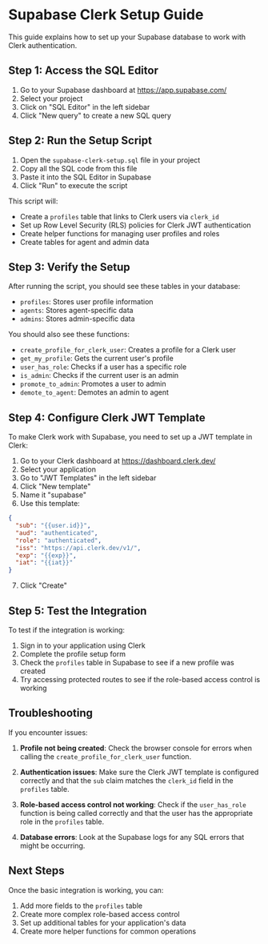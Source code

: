 # Supabase Clerk Setup Guide

This guide explains how to set up your Supabase database to work with Clerk authentication.

## Step 1: Access the SQL Editor

1. Go to your Supabase dashboard at https://app.supabase.com/
2. Select your project
3. Click on "SQL Editor" in the left sidebar
4. Click "New query" to create a new SQL query

## Step 2: Run the Setup Script

1. Open the `supabase-clerk-setup.sql` file in your project
2. Copy all the SQL code from this file
3. Paste it into the SQL Editor in Supabase
4. Click "Run" to execute the script

This script will:
- Create a `profiles` table that links to Clerk users via `clerk_id`
- Set up Row Level Security (RLS) policies for Clerk JWT authentication
- Create helper functions for managing user profiles and roles
- Create tables for agent and admin data

## Step 3: Verify the Setup

After running the script, you should see these tables in your database:
- `profiles`: Stores user profile information
- `agents`: Stores agent-specific data
- `admins`: Stores admin-specific data

You should also see these functions:
- `create_profile_for_clerk_user`: Creates a profile for a Clerk user
- `get_my_profile`: Gets the current user's profile
- `user_has_role`: Checks if a user has a specific role
- `is_admin`: Checks if the current user is an admin
- `promote_to_admin`: Promotes a user to admin
- `demote_to_agent`: Demotes an admin to agent

## Step 4: Configure Clerk JWT Template

To make Clerk work with Supabase, you need to set up a JWT template in Clerk:

1. Go to your Clerk dashboard at https://dashboard.clerk.dev/
2. Select your application
3. Go to "JWT Templates" in the left sidebar
4. Click "New template"
5. Name it "supabase"
6. Use this template:

```json
{
  "sub": "{{user.id}}",
  "aud": "authenticated",
  "role": "authenticated",
  "iss": "https://api.clerk.dev/v1/",
  "exp": "{{exp}}",
  "iat": "{{iat}}"
}
```

7. Click "Create"

## Step 5: Test the Integration

To test if the integration is working:

1. Sign in to your application using Clerk
2. Complete the profile setup form
3. Check the `profiles` table in Supabase to see if a new profile was created
4. Try accessing protected routes to see if the role-based access control is working

## Troubleshooting

If you encounter issues:

1. **Profile not being created**: Check the browser console for errors when calling the `create_profile_for_clerk_user` function.

2. **Authentication issues**: Make sure the Clerk JWT template is configured correctly and that the `sub` claim matches the `clerk_id` field in the `profiles` table.

3. **Role-based access control not working**: Check if the `user_has_role` function is being called correctly and that the user has the appropriate role in the `profiles` table.

4. **Database errors**: Look at the Supabase logs for any SQL errors that might be occurring.

## Next Steps

Once the basic integration is working, you can:

1. Add more fields to the `profiles` table
2. Create more complex role-based access control
3. Set up additional tables for your application's data
4. Create more helper functions for common operations

